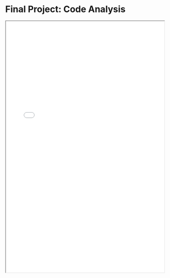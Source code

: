# Final Project: Code Analysis

<iframe src="./final_project_code.html" width="100%" height="800px">
</iframe>
